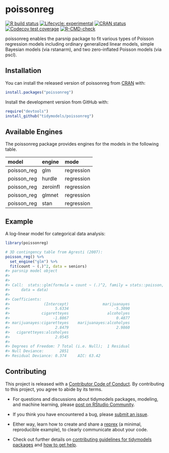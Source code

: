 
<!-- README.md is generated from README.Rmd. Please edit that file -->

# poissonreg

<!-- badges: start -->

[![R build
status](https://github.com/tidymodels/poissonreg/workflows/R-CMD-check/badge.svg)](https://github.com/tidymodels/poissonreg/actions)
[![Lifecycle:
experimental](https://img.shields.io/badge/lifecycle-experimental-orange.svg)](https://lifecycle.r-lib.org/articles/stages.html)
[![CRAN
status](https://www.r-pkg.org/badges/version/poissonreg)](https://CRAN.R-project.org/package=poissonreg)
[![Codecov test
coverage](https://codecov.io/gh/tidymodels/poissonreg/branch/main/graph/badge.svg)](https://app.codecov.io/gh/tidymodels/poissonreg?branch=main)
[![R-CMD-check](https://github.com/tidymodels/poissonreg/workflows/R-CMD-check/badge.svg)](https://github.com/tidymodels/poissonreg/actions)
<!-- badges: end -->

poissonreg enables the parsnip package to fit various types of Poisson
regression models including ordinary generalized linear models, simple
Bayesian models (via rstanarm), and two zero-inflated Poisson models
(via pscl).

## Installation

You can install the released version of poissonreg from
[CRAN](https://CRAN.R-project.org) with:

``` r
install.packages("poissonreg")
```

Install the development version from GitHub with:

``` r
require("devtools")
install_github("tidymodels/poissonreg")
```

## Available Engines

The poissonreg package provides engines for the models in the following
table.

| model       | engine   | mode       |
|:------------|:---------|:-----------|
| poisson_reg | glm      | regression |
| poisson_reg | hurdle   | regression |
| poisson_reg | zeroinfl | regression |
| poisson_reg | glmnet   | regression |
| poisson_reg | stan     | regression |

## Example

A log-linear model for categorical data analysis:

``` r
library(poissonreg)

# 3D contingency table from Agresti (2007): 
poisson_reg() %>% 
  set_engine("glm") %>% 
  fit(count ~ (.)^2, data = seniors)
#> parsnip model object
#> 
#> 
#> Call:  stats::glm(formula = count ~ (.)^2, family = stats::poisson, 
#>     data = data)
#> 
#> Coefficients:
#>               (Intercept)               marijuanayes  
#>                    5.6334                    -5.3090  
#>              cigaretteyes                 alcoholyes  
#>                   -1.8867                     0.4877  
#> marijuanayes:cigaretteyes    marijuanayes:alcoholyes  
#>                    2.8479                     2.9860  
#>   cigaretteyes:alcoholyes  
#>                    2.0545  
#> 
#> Degrees of Freedom: 7 Total (i.e. Null);  1 Residual
#> Null Deviance:       2851 
#> Residual Deviance: 0.374     AIC: 63.42
```

## Contributing

This project is released with a [Contributor Code of
Conduct](https://contributor-covenant.org/version/2/0/CODE_OF_CONDUCT.html).
By contributing to this project, you agree to abide by its terms.

-   For questions and discussions about tidymodels packages, modeling,
    and machine learning, please [post on RStudio
    Community](https://community.rstudio.com/new-topic?category_id=15&tags=tidymodels,question).

-   If you think you have encountered a bug, please [submit an
    issue](https://github.com/tidymodels/poissonreg/issues).

-   Either way, learn how to create and share a
    [reprex](https://reprex.tidyverse.org/articles/articles/learn-reprex.html)
    (a minimal, reproducible example), to clearly communicate about your
    code.

-   Check out further details on [contributing guidelines for tidymodels
    packages](https://www.tidymodels.org/contribute/) and [how to get
    help](https://www.tidymodels.org/help/).
